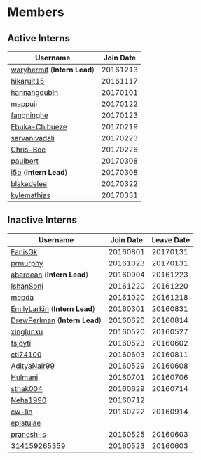 # Members
## Active Interns
|**Username**|**Join Date**|
|------------|-------------|
|[waryhermit](waryhermit.md) (**Intern Lead**)| 20161213 |
|[hikaruit15](hikaruit15.md)| 20161117 |
|[hannahgdubin](hannahgdubin.md)| 20170101 |
|[mappuji](mappuji.md)| 20170122 |
|[fangninghe](fangninghe.md)| 20170123 |
|[Ebuka-Chibueze](Ebuka-Chibueze.md)| 20170219 |
|[sarvanivadali](sarvanivadali.md)| 20170223 |
|[Chris-Boe](Chris-Boe.md)| 20170226 |
|[paulbert](paulbert.md)| 20170308 |
|[i5o](i5o.md) (**Intern Lead**)| 20170308 |
|[blakedelee](BlakeDeLee.md)| 20170322 |
|[kylemathias](kylemathias.md)| 20170331 |

## Inactive Interns
|**Username**|**Join Date**|**Leave Date**|
|------------|-------------|--------------|
|[FanisGk](FanisGk.md)| 20160801 | 20170131 |
|[prmurphy](prmurphy.md)| 20161023 | 20170131 |
|[aberdean](aberdean.md) (**Intern Lead**)| 20160904 | 20161223 |
|[IshanSoni](IshanSoni.md)| 20161220 | 20161220 |
|[mepda](mepda.md)| 20161020 | 20161218 |
|[EmilyLarkin](EmilyLarkin.md) (**Intern Lead**)| 20160301 | 20160831 |
|[DrewPerlman](DrewPerlman.md) (**Intern Lead**)| 20160620 | 20160814 |
|[xinglunxu](xinglunxu.md)| 20160520 | 20160527 |
|[fsjoyti](fsjoyti.md)| 20160523 | 20160602 |
|[ctl74100](ctl74100.md)| 20160603 | 20160811 |
|[AdityaNair99](AdityaNair99.md)| 20160529 | 20160608 |
|[Hulmani](Hulmani.md)| 20160701 | 20160706 |
|[sthak004](sthak004.md)| 20160629 | 20160714 |
|[Neha1990](Neha1990.md)| 20160712 |  |
|[cw-lin](cw-lin.md)| 20160722 | 20160914 |
|[epistulae](epistulae.md)|   |   |
|[pranesh-s](pranesh-s.md)| 20160525 | 20160603 |
|[314159265359](314159265359.md)| 20160523 | 20160603 |
